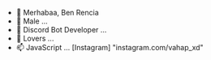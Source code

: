 - 👋 Merhabaa, Ben Rencia
- 👀 Male ...
- 🌱 Discord Bot Developer ...
- 💞️ Lovers ...
- 📫 JavaScript ...
[Instagram] "instagram.com/vahap_xd"
<!---
renciaxd/renciaxd is a ✨ special ✨ repository because its `README.md` (this file) appears on your GitHub profile.
You can click the Preview link to take a look at your changes.
--->
